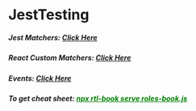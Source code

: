 # JestTesting

<h5>
 Jest Matchers: 
 <a href="https://jestjs.io/docs/expect" target="_blank">Click Here</a>
</h5>

<h5>
 React Custom Matchers: 
 <a href="https://github.com/testing-library/jest-dom?tab=readme-ov-file#custom-matchers" target="_blank">Click Here</a>
</h5>


<h5>
 Events: 
 <a href="https://testing-library.com/docs/user-event/intro/#writing-tests-with-userevent" target="_blank">Click Here</a>
</h5>

<h5>
 To get cheat sheet: 
 <a href="" target="_blank" style="color: green">npx rtl-book serve roles-book.js</a>
</h5>



